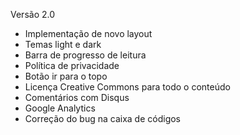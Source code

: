 Versão 2.0

* Implementação de novo layout
* Temas light e dark
* Barra de progresso de leitura
* Política de privacidade
* Botão ir para o topo
* Licença Creative Commons para todo o conteúdo
* Comentários com Disqus
* Google Analytics
* Correção do bug na caixa de códigos
